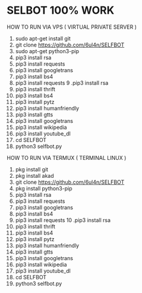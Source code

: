 # SELBOT 100% WORK #
HOW TO RUN VIA VPS ( VIRTUAL PRIVATE SERVER )
1. sudo apt-get install git
2. git clone https://github.com/6ul4n/SELFBOT
3. sudo apt-get python3-pip
4. pip3 install rsa
5. pip3 install requests
6. pip3 install googletrans
7. pip3 install bs4
8. pip3 install requests
9 .pip3 install rsa
10. pip3 install thrift
11. pip3 install bs4
12. pip3 install pytz
13. pip3 install humanfriendly
14. pip3 install gtts
15. pip3 install googletrans
16. pip3 install wikipedia
17. pip3 install youtube_dl
18. cd SELFBOT
19. python3 selfbot.py


HOW TO RUN VIA TERMUX ( TERMINAL LINUX )
1. pkg install git
2. pkg install akad
3. git clone https://github.com/6ul4n/SELFBOT
4. pkg install python3-pip
5. pip3 install rsa
6. pip3 install requests
7. pip3 install googletrans
8. pip3 install bs4
9. pip3 install requests
10 .pip3 install rsa
11. pip3 install thrift
12. pip3 install bs4
13. pip3 install pytz
14. pip3 install humanfriendly
15. pip3 install gtts
16. pip3 install googletrans
17. pip3 install wikipedia
18. pip3 install youtube_dl
19. cd SELFBOT
20. python3 selfbot.py

